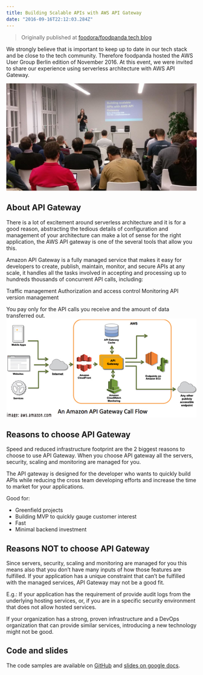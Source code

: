 ```yaml
---
title: Building Scalable APIs with AWS API Gateway
date: "2016-09-16T22:12:03.284Z"
---
```

> Originally published at [foodora/foodpanda tech blog](https://tech.foodora.com/building-scalable-apis-with-aws-api-gateway)

We strongly believe that is important to keep up to date in our tech stack and be close to the tech community. Therefore foodpanda hosted the AWS User Group Berlin edition of November 2016.
At this event, we were invited to share our experience using serverless architecture with AWS API Gateway.

![Foodpanda Tech speaking about AWS API Gateway](./building-scalable-apis-photo.jpeg)

## About API Gateway

There is a lot of excitement around serverless architecture and it is for a good reason, abstracting the tedious details of configuration and management of your architecture can make a lot of sense for the right application, the AWS API gateway is one of the several tools that allow you this.

Amazon API Gateway is a fully managed service that makes it easy for developers to create, publish, maintain, monitor, and secure APIs at any scale, it handles all the tasks involved in accepting and processing up to hundreds thousands of concurrent API calls, including:

Traffic management
Authorization and access control
Monitoring
API version management

You pay only for the API calls you receive and the amount of data transferred out.
![Amazon API Gateway call flow](./amazon-gateway-api-call-flow.jpg)

## Reasons to choose API Gateway

Speed and reduced infrastructure footprint are the 2 biggest reasons to choose to use API Gateway. When you choose API gateway all the servers, security, scaling and monitoring are managed for you.

The API gateway is designed for the developer who wants to quickly build APIs while reducing the cross team developing efforts and increase the time to market for your applications.

Good for:

- Greenfield projects
- Building MVP to quickly gauge customer interest
- Fast
- Minimal backend investment

## Reasons NOT to choose API Gateway

Since servers, security, scaling and monitoring are managed for you this means also that you don’t have many inputs of how those features are fulfilled. If your application has a unique constraint that can’t be fulfilled with the managed services, API Gateway may not be a good fit.

E.g.: If your application has the requirement of provide audit logs from the underlying hosting services, or, if you are in a specific security environment that does not allow hosted services.

If your organization has a strong, proven infrastructure and a DevOps organization that can provide similar services, introducing a new technology might not be good.

## Code and slides

The code samples are available on [GitHub](https://github.com/vitorreis/aws-examples) and [slides on google docs](https://docs.google.com/presentation/d/1E2r8cTIDqU2utB1UjRL08-j6GYefNVwVi_HMegpf1dA/edit).



